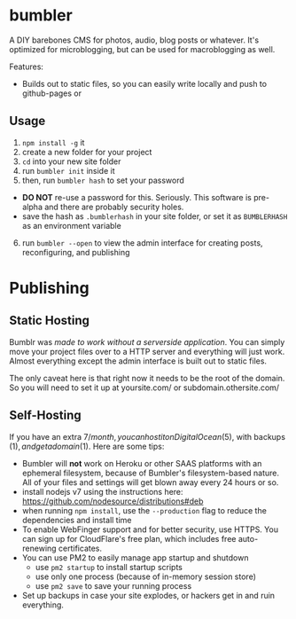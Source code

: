# bumbler

A DIY barebones CMS for photos, audio, blog posts or whatever.  It's optimized for microblogging, but can be used for macroblogging as well.

Features:

* Builds out to static files, so you can easily write locally and push to github-pages or


## Usage

1. `npm install -g` it
2. create a new folder for your project
3. `cd` into your new site folder
4. run `bumbler init` inside it
5. then, run `bumbler hash` to set your password
  - **DO NOT** re-use a password for this.  Seriously.  This software is pre-alpha and there are probably security holes.
  - save the hash as `.bumblerhash` in your site folder, or set it as `BUMBLERHASH` as an environment variable
6. run `bumbler --open` to view the admin interface for creating posts, reconfiguring, and publishing

# Publishing

## Static Hosting

Bumblr was *made to work without a serverside application*.  You can simply move your project files over to a HTTP server and everything will just work.  Almost everything except the admin interface is built out to static files.  

The only caveat here is that right now it needs to be the root of the domain.  So you will need to set it up at yoursite.com/ or subdomain.othersite.com/

## Self-Hosting

If you have an extra $7/month, you can host it on DigitalOcean ($5), with backups ($1), and get a domain ($1).  Here are some tips:

* Bumbler will **not** work on Heroku or other SAAS platforms with an ephemeral filesystem, because of Bumbler's filesystem-based nature.  All of your files and settings will get blown away every 24 hours or so.
* install nodejs v7 using the instructions here:  https://github.com/nodesource/distributions#deb
* when running `npm install`, use the `--production` flag to reduce the dependencies and install time
* To enable WebFinger support and for better security, use HTTPS.  You can sign up for CloudFlare's free plan, which includes free auto-renewing certificates.
* You can use PM2 to easily manage app startup and shutdown
  - use `pm2 startup` to install startup scripts
  - use only one process (because of in-memory session store)
  - use `pm2 save` to save your running process
* Set up backups in case your site explodes, or hackers get in and ruin everything.
